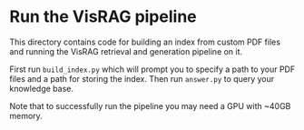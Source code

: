 # Run the VisRAG pipeline

This directory contains code for building an index from custom PDF files and running the VisRAG retrieval and generation pipeline on it.

First run `build_index.py` which will prompt you to specify a path to your PDF files and a path for storing the index. Then run `answer.py` to query your knowledge base.

Note that to successfully run the pipeline you may need a GPU with ~40GB memory.
